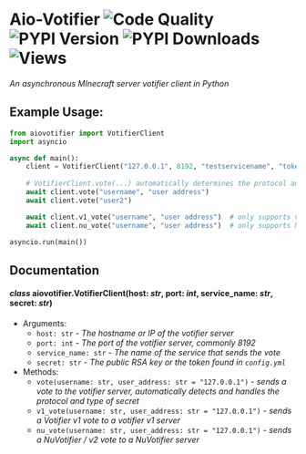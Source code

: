 # Aio-Votifier ![Code Quality](https://www.codefactor.io/repository/github/iapetus-11/aio-votifier/badge) ![PYPI Version](https://img.shields.io/pypi/v/aiovotifier.svg) ![PYPI Downloads](https://img.shields.io/pypi/dw/aiovotifier?color=0FAE6E) ![Views](https://api.ghprofile.me/view?username=iapetus-11.aio-votifier&color=0FAE6E&label=views&style=flat)
*An asynchronous MInecraft server votifier client in Python*

## Example Usage:
```py
from aiovotifier import VotifierClient
import asyncio

async def main():
    client = VotifierClient("127.0.0.1", 8192, "testservicename", "token/rsa key")
    
    # VotifierClient.vote(...) automatically determines the protocol and key format
    await client.vote("username", "user address")
    await client.vote("user2")

    await client.v1_vote("username", "user address")  # only supports v1 protocol
    await client.nu_vote("username", "user address")  # only supports NuVotifier/v2 protocol

asyncio.run(main())
```

## Documentation
#### *class* aiovotifier.**VotifierClient**(host: *str*, port: *int*, service_name: *str*, secret: *str*)
- Arguments:
    - `host: str` - *The hostname or IP of the votifier server*
    - `port: int` - *The port of the votifier server, commonly 8192*
    - `service_name: str` - *The name of the service that sends the vote*
    - `secret: str` - *The public RSA key or the token found in `config.yml`*
- Methods:
    - `vote(username: str, user_address: str = "127.0.0.1")` - *sends a vote to the votifier server, automatically detects and handles the protocol and type of secret*
    - `v1_vote(username: str, user_address: str = "127.0.0.1")` - *sends a Votifier v1 vote to a votifier v1 server*
    - `nu_vote(username: str, user_address: str = "127.0.0.1")` - *sends a NuVotifier / v2 vote to a NuVotifier server*

